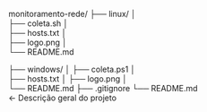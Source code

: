 monitoramento-rede/
├── linux/ │   
├── coleta.sh │   
├── hosts.txt │   
├── logo.png │   
└── README.md 

├── windows/
│   ├── coleta.ps1 │   
├── hosts.txt │ 
├── logo.png │  
└── README.md 
├── .gitignore 
└── README.md         
← Descrição geral do projeto
